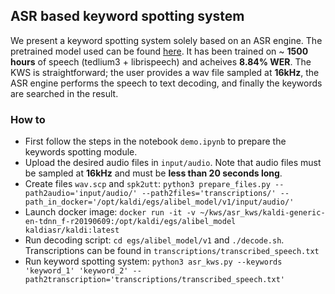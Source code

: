 ## ASR based keyword spotting system

We present a keyword spotting system solely based on an ASR engine. The pretrained model used can be found [here](http://zamia-speech.org/asr/). It has been trained on ~ **1500 hours** of speech (tedlium3 + librispeech) and acheives **8.84% WER**. The KWS is straightforward; the user provides a wav file sampled at **16kHz**, the ASR engine performs the speech to text decoding, and finally the keywords are searched in the result.

### How to
- First follow the steps in the notebook `demo.ipynb` to prepare the keywords spotting module. 
- Upload the desired audio files in `input/audio`. Note that audio files must be sampled at **16kHz** and must be **less than 20 seconds long**.
- Create files `wav.scp` and `spk2utt`: `python3 prepare_files.py --path2audio='input/audio/' --path2files='transcriptions/' --path_in_docker='/opt/kaldi/egs/alibel_model/v1/input/audio/'`
- Launch docker image: `docker run -it -v ~/kws/asr_kws/kaldi-generic-en-tdnn_f-r20190609:/opt/kaldi/egs/alibel_model kaldiasr/kaldi:latest`
- Run decoding script: `cd egs/alibel_model/v1` and `./decode.sh`. Transcriptions can be found in `transcriptions/transcribed_speech.txt`
- Run keyword spotting system: `python3 asr_kws.py --keywords 'keyword_1' 'keyword_2' --path2transcription='transcriptions/transcribed_speech.txt'`

